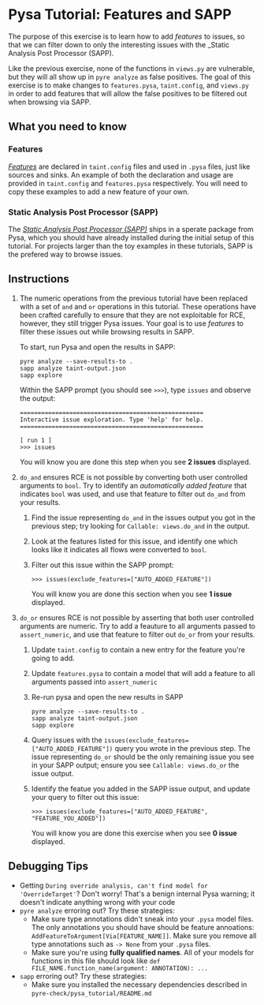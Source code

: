 # Pysa Tutorial: Features and SAPP

The purpose of this exercise is to learn how to add _features_ to issues, so
that we can filter down to only the interesting issues with the _Static Analysis
Post Processor (SAPP).

Like the previous exercise, none of the functions in `views.py` are vulnerable,
but they will all show up in `pyre analyze` as false positives. The goal of this
exercise is to make changes to `features.pysa`, `taint.config`, and `views.py`
in order to add features that will allow the false positives to be filtered out
when browsing via SAPP.

## What you need to know

### Features

[_Features_](https://pyre-check.org/docs/pysa-features.html) are declared in
`taint.config` files and used in `.pysa` files, just like sources and sinks. An
example of both the declaration and usage are provided in `taint.config` and
`features.pysa` respectively. You will need to copy these examples to add a new
feature of your own.

### Static Analysis Post Processor (SAPP)

The [_Static Analysis Post Processor
(SAPP)_](https://pyre-check.org/docs/static-analysis-post-processor.html) ships
in a sperate package from Pysa, which you should have already installed during
the initial setup of this tutorial. For projects larger than the toy examples in
these tutorials, SAPP is the prefered way to browse issues.

## Instructions

1. The numeric operations from the previous tutorial have been replaced with a
   set of `and` and `or` operations in this tutorial. These operations have been
   crafted carefully to ensure that they are not exploitable for RCE, however,
   they still trigger Pysa issues. Your goal is to use _features_ to filter
   these issues out while browsing results in SAPP.

   To start, run Pysa and open the results in SAPP:

   ```
   pyre analyze --save-results-to .
   sapp analyze taint-output.json
   sapp explore
   ```

   Within the SAPP prompt (you should see `>>>`), type `issues` and observe the
   output:

   ```
   ====================================================
   Interactive issue exploration. Type 'help' for help.
   ====================================================

   [ run 1 ]
   >>> issues
   ```

   You will know you are done this step when you see **2 issues** displayed.

1. `do_and` ensures RCE is not possible by converting both user controlled
   arguments to `bool`. Try to identify an _automatically added feature_ that
   indicates `bool` was used, and use that feature to filter out `do_and` from
   your results.

   1. Find the issue representing `do_and` in the issues output you got in the
      previous step; try looking for `Callable: views.do_and` in the output.

   1. Look at the features listed for this issue, and identify one which looks
      like it indicates all flows were converted to `bool`.

   1. Filter out this issue within the SAPP prompt:

      ```
      >>> issues(exclude_features=["AUTO_ADDED_FEATURE"])
      ```

      You will know you are done this section when you see **1 issue**
      displayed.

1. `do_or` ensures RCE is not possible by asserting that both user controlled
   arguments are numeric. Try to add a feauture to all arguments passed to
   `assert_numeric`, and use that feature to filter out `do_or` from your
   results.

   1. Update `taint.config` to contain a new entry for the feature you're going
      to add.

   1. Update `features.pysa` to contain a model that will add a feature to all
      arguments passed into `assert_numeric`

   1. Re-run pysa and open the new results in SAPP

      ```
      pyre analyze --save-results-to .
      sapp analyze taint-output.json
      sapp explore
      ```

   1. Query issues with the `issues(exclude_features=["AUTO_ADDED_FEATURE"])`
      query you wrote in the previous step. The issue representing `do_or`
      should be the only remaining issue you see in your SAPP output; ensure you
      see `Callable: views.do_or` the issue output.

   1. Identify the featue you added in the SAPP issue output, and update your
      query to filter out this issue:

      ```
      >>> issues(exclude_features=["AUTO_ADDED_FEATURE", "FEATURE_YOU_ADDED"])
      ```

      You will know you are done this exercise when you see **0 issue**
      displayed.

## Debugging Tips

- Getting `During override analysis, can't find model for 'OverrideTarget'`?
  Don't worry! That's a benign internal Pysa warning; it doesn't indicate
  anything wrong with your code
- `pyre analyze` erroring out? Try these strategies:
  -  Make sure type annotations didn't sneak into your `.pysa` model files. The
     only annotations you should have should be feature annoations:
     `AddFeatureToArgument[Via[FEATURE_NAME]]`. Make sure you remove all type
     annotations such as `-> None` from your `.pysa` files.
  - Make sure you're using **fully qualified names**. All of your models for
    functions in this file should look like `def
    FILE_NAME.function_name(argument: ANNOTATION): ...`
- `sapp` erroring out? Try these strategies:
  - Make sure you installed the necessary dependencies described in
    `pyre-check/pysa_tutorial/README.md`
